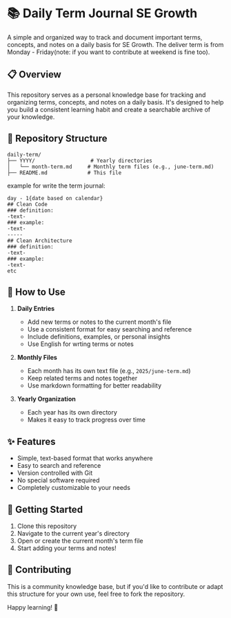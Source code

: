 # 📚 Daily Term Journal SE Growth

A simple and organized way to track and document important terms, concepts, and notes on a daily basis for SE Growth. The deliver term is from Monday - Friday(note: if you want to contribute at weekend is fine too).

## 📋 Overview

This repository serves as a personal knowledge base for tracking and organizing terms, concepts, and notes on a daily basis. It's designed to help you build a consistent learning habit and create a searchable archive of your knowledge.

## 📂 Repository Structure

```
daily-term/
├── YYYY/                  # Yearly directories
│   └── month-term.md     # Monthly term files (e.g., june-term.md)
├── README.md             # This file
```

example for write the term journal:

```
day - 1{date based on calendar}
## Clean Code
### definition:
-text-
### example:
-text-
-----
## Clean Architecture
### definition:
-text-
### example:
-text-
etc
```

## 📝 How to Use

1. **Daily Entries**

   - Add new terms or notes to the current month's file
   - Use a consistent format for easy searching and reference
   - Include definitions, examples, or personal insights
   - Use English for wrting terms or notes

2. **Monthly Files**

   - Each month has its own text file (e.g., `2025/june-term.md`)
   - Keep related terms and notes together
   - Use markdown formatting for better readability

3. **Yearly Organization**
   - Each year has its own directory
   - Makes it easy to track progress over time

## ✨ Features

- Simple, text-based format that works anywhere
- Easy to search and reference
- Version controlled with Git
- No special software required
- Completely customizable to your needs

## 📅 Getting Started

1. Clone this repository
2. Navigate to the current year's directory
3. Open or create the current month's term file
4. Start adding your terms and notes!

## 🤝 Contributing

This is a community knowledge base, but if you'd like to contribute or adapt this structure for your own use, feel free to fork the repository.

Happy learning! 🚀
